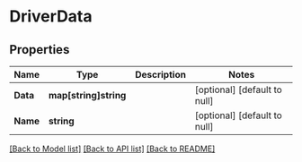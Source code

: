 # DriverData

## Properties
Name | Type | Description | Notes
------------ | ------------- | ------------- | -------------
**Data** | **map[string]string** |  | [optional] [default to null]
**Name** | **string** |  | [optional] [default to null]

[[Back to Model list]](../README.md#documentation-for-models) [[Back to API list]](../README.md#documentation-for-api-endpoints) [[Back to README]](../README.md)

